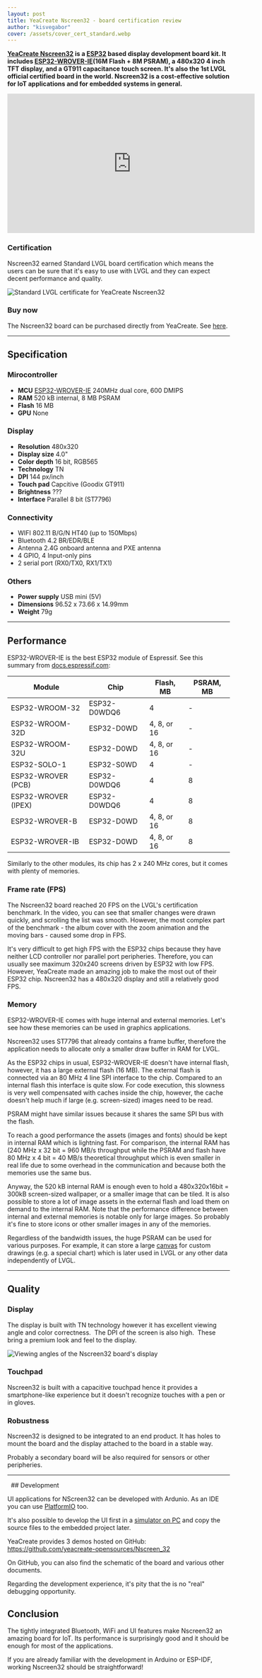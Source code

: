 ```yaml
---
layout: post
title: YeaCreate Nscreen32 - board certification review
author: "kisvegabor"
cover: /assets/cover_cert_standard.webp
---
```


**[YeaCreate Nscreen32](https://yeacreate.com/en/product/nscreen32.html) is a [ESP32](https://www.espressif.com/en/products/socs/esp32) based display development board kit.
It includes [ESP32-WROVER-IE](https://www.espressif.com/sites/default/files/documentation/esp32-wrover-e_esp32-wrover-ie_datasheet_en.pdf)(16M Flash + 8M PSRAM), a 480x320 4 inch TFT display, and a GT911 capacitance touch screen. 
It's also the 1st LVGL official certified board in the world. Nscreen32 is a cost-effective solution for IoT applications and for embedded systems in general.**

<iframe width="560" height="315" src="https://www.youtube.com/embed/9lDxJRI9BwM" frameborder="0" allow="accelerometer; autoplay; clipboard-write; encrypted-media; gyroscope; picture-in-picture" allowfullscreen></iframe>

### Certification
Nscreen32 earned Standard LVGL board certification which means the users can be sure that it's easy to use with LVGL and they can expect decent performance and quality.

<img src="https://lvgl.io/assets/images/cert_standard.png" alt="Standard LVGL certificate for YeaCreate Nscreen32">

### Buy now
The Nscreen32 board can be purchased directly from YeaCreate. 
See [here](https://store.yeacreate.com/products/3).

<hr/>

## Specification
### Mirocontroller
- **MCU** [ESP32-WROVER-IE](https://www.espressif.com/sites/default/files/documentation/esp32-wrover-e_esp32-wrover-ie_datasheet_en.pdf) 240MHz dual core, 600 DMIPS
- **RAM** 520 kB internal, 8 MB PSRAM
- **Flash** 16 MB
- **GPU** None

### Display
- **Resolution** 480x320
- **Display size** 4.0"
- **Color depth** 16 bit, RGB565
- **Technology** TN
- **DPI** 144 px/inch
- **Touch pad** Capcitive (Goodix GT911)
- **Brightness** ???
- **Interface** Parallel 8 bit (ST7796)

### Connectivity
- WIFI 802.11 B/G/N HT40 (up to 150Mbps)
- Bluetooth 4.2 BR/EDR/BLE
- Antenna	2.4G onboard antenna and PXE antenna
- 4 GPIO, 4 Input-only pins
- 2 serial port (RX0/TX0, RX1/TX1)

### Others
- **Power supply** USB mini (5V)
- **Dimensions** 96.52 x 73.66 x 14.99mm
- **Weight** 79g

<hr/>

## Performance

ESP32-WROVER-IE is the best ESP32 module of Espressif. See this summary from [docs.espressif.com](https://docs.espressif.com/projects/esp-idf/en/latest/esp32/hw-reference/modules-and-boards.html):
 

| Module 	| Chip	| Flash, MB	| PSRAM, MB |
|---------|-------|-----------|-----------|
|ESP32-WROOM-32|ESP32-D0WDQ6|4|-|
|ESP32-WROOM-32D|ESP32-D0WD|4, 8, or 16|-|
|ESP32-WROOM-32U|ESP32-D0WD|4, 8, or 16|-|
|ESP32-SOLO-1|ESP32-S0WD|4|-|
|ESP32-WROVER (PCB)|ESP32-D0WDQ6|4|8|
|ESP32-WROVER (IPEX)|ESP32-D0WDQ6|4|8|
|ESP32-WROVER-B|ESP32-D0WD|4, 8, or 16|8|
|ESP32-WROVER-IB|ESP32-D0WD|4, 8, or 16|8|

Similarly to the other modules, its chip has 2 x 240 MHz cores, but it comes with plenty of memories.

### Frame rate (FPS)

The Nscreen32 board reached 20 FPS on the LVGL's certification benchmark. In the video, you can see that smaller changes were drawn quickly, and scrolling the list was smooth. 
However, the most complex part of the benchmark - the album cover with the zoom animation and the moving bars - caused some drop in FPS.

It's very difficult to get high FPS with the ESP32 chips because they have neither LCD controller nor parallel port peripheries. Therefore, you can usually see maximum 320x240 screens driven by ESP32 with low FPS. 
However, YeaCreate made an amazing job to make the most out of their ESP32 chip. Nscreen32 has a 480x320 display and still a relatively good FPS.

### Memory

ESP32-WROVER-IE comes with huge internal and external memories. Let's see how these memories can be used in graphics applications.

Nscreen32 uses ST7796 that already contains a frame buffer, therefore the application needs to allocate only a smaller draw buffer in RAM for LVGL. 

As the ESP32 chips in usual, ESP32-WROVER-IE doesn't have internal flash, however, it has a large external flash (16 MB). The external flash is connected via an 80 MHz 4 line SPI interface to the chip. Compared to an internal flash this interface is quite slow. 
For code execution, this slowness is very well compensated with caches inside the chip, however, the cache doesn't help much if large (e.g. screen-sized) images need to be read. 

PSRAM might have similar issues because it shares the same SPI bus with the flash.

To reach a good performance the assets (images and fonts) should be kept in internal RAM which is lightning fast. 
For comparison, the internal RAM has (240 MHz x 32 bit = 960 MB/s throughput while the PSRAM and flash have 80 MHz x 4 bit = 40 MB/s theoretical throughput which is even smaller in real life due to some overhead in the communication and because both the memories use the same bus. 

Anyway, the 520 kB internal RAM is enough even to hold a 480x320x16bit = 300kB screen-sized wallpaper, or a smaller image that can be tiled. 
It is also possible to store a lot of image assets in the external flash and load them on demand to the internal RAM.
Note that the performance difference between internal and external memories is notable only for large images. So probably it's fine to store icons or other smaller images in any of the memories.

Regardless of the bandwidth issues, the huge PSRAM can be used for various purposes. 
For example, it can store a large [canvas](https://docs.lvgl.io/latest/en/html/widgets/canvas.html) for custom drawings (e.g. a special chart) which is later used in LVGL or any other data independently of LVGL.
 
<hr/>

## Quality
### Display
The display is built with TN technology however it has excellent viewing angle and color correctness.  The DPI of the screen is also high.  These bring a premium look and feel to the display.

![Viewing angles of the Nscreen32 board's display](/assets/cert_nscreen32/display.jpg)

### Touchpad
Nscreen32 is built with a capacitive touchpad hence it provides a smartphone-like experience but it doesn't recognize touches with a pen or in gloves.

### Robustness
Nscreen32 is designed to be integrated to an end product. It has holes to mount the board and the display attached to the board in a stable way. 

Probably a secondary board will be also required for sensors or other peripheries.

<hr/>
 
## Development

UI applications for NScreen32 can be developed with Ardunio. As an IDE you can use [PlatformIO](https://platformio.org/) too.

It's also possible to develop the UI first in a [simulator on PC](https://docs.lvgl.io/latest/en/html/get-started/pc-simulator.html) and copy the source files to the embedded project later. 

YeaCreate provides 3 demos hosted on GitHub: https://github.com/yeacreate-opensources/Nscreen_32

On GitHub, you can also find the schematic of the board and various other documents. 

Regarding the development experience, it's pity that the is no "real" debugging opportunity. 

## Conclusion

The tightly integrated Bluetooth, WiFi and UI features make Nscreen32 an amazing board for IoT. 
Its performance is surprisingly good and it should be enough for most of the applications.

If you are already familiar with the development in Arduino or ESP-IDF, working Nscreen32 should be straightforward!


